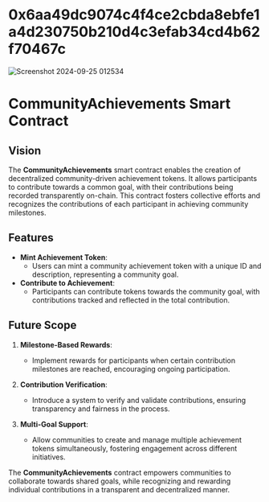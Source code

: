 # 0x6aa49dc9074c4f4ce2cbda8ebfe1a4d230750b210d4c3efab34cd4b62f70467c
![Screenshot 2024-09-25 012534](https://github.com/user-attachments/assets/04350d7b-e97b-41df-aa9d-4b72edea9c68)


# CommunityAchievements Smart Contract

## Vision

The **CommunityAchievements** smart contract enables the creation of decentralized community-driven achievement tokens. It allows participants to contribute towards a common goal, with their contributions being recorded transparently on-chain. This contract fosters collective efforts and recognizes the contributions of each participant in achieving community milestones.

## Features

- **Mint Achievement Token**:
  - Users can mint a community achievement token with a unique ID and description, representing a community goal.
- **Contribute to Achievement**:
  - Participants can contribute tokens towards the community goal, with contributions tracked and reflected in the total contribution.

## Future Scope

1. **Milestone-Based Rewards**:

   - Implement rewards for participants when certain contribution milestones are reached, encouraging ongoing participation.

2. **Contribution Verification**:

   - Introduce a system to verify and validate contributions, ensuring transparency and fairness in the process.

3. **Multi-Goal Support**:
   - Allow communities to create and manage multiple achievement tokens simultaneously, fostering engagement across different initiatives.

The **CommunityAchievements** contract empowers communities to collaborate towards shared goals, while recognizing and rewarding individual contributions in a transparent and decentralized manner.

